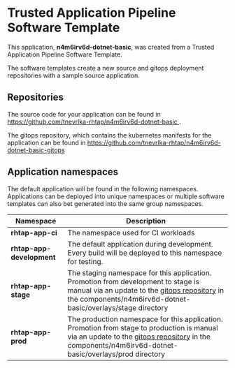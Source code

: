 # Trusted Application Pipeline Software Template

This application, **n4m6irv6d-dotnet-basic**, was created from a Trusted Application Pipeline Software Template.

The software templates create a new source and gitops deployment repositories with a sample source application. 

## Repositories

The source code for your application can be found in [https://github.com/tnevrlka-rhtap/n4m6irv6d-dotnet-basic ](https://github.com/tnevrlka-rhtap/n4m6irv6d-dotnet-basic ).
 
The gitops repository, which contains the kubernetes manifests for the application can be found in 
[https://github.com/tnevrlka-rhtap/n4m6irv6d-dotnet-basic-gitops ](https://github.com/tnevrlka-rhtap/n4m6irv6d-dotnet-basic-gitops ) 

## Application namespaces 

The default application will be found in the following namespaces. Applications can be deployed into unique namespaces or multiple software templates can also bet generated into the same group namespaces.  

|  Namespace   |  Description   |  
| -------- | -------- |
| **rhtap-app-ci** | The namespace used for CI workloads |
| **rhtap-app-development** | The default application during development. Every build will be deployed to this namespace for testing. |
| **rhtap-app-stage** | The staging namespace for this application. Promotion from development to stage is manual via an update to the [gitops repository](https://github.com/tnevrlka-rhtap/n4m6irv6d-dotnet-basic-gitops ) in the components/n4m6irv6d-dotnet-basic/overlays/stage directory |
| **rhtap-app-prod** | The production namespace for this application. Promotion from stage to production is manual via an update to the [gitops repository](https://github.com/tnevrlka-rhtap/n4m6irv6d-dotnet-basic-gitops ) in the components/n4m6irv6d-dotnet-basic/overlays/prod directory |